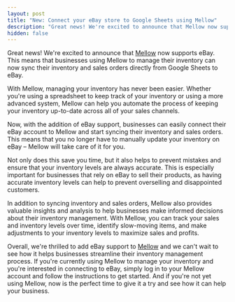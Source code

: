 ```yaml
---
layout: post
title: "New: Connect your eBay store to Google Sheets using Mellow"
description: "Great news! We're excited to announce that Mellow now supports eBay."
hidden: false
---
```

Great news! We're excited to announce that [Mellow](https://www.playmellow.com) now supports eBay. 
This means that businesses using Mellow to manage their inventory can now sync their inventory and sales orders 
directly from Google Sheets to eBay.

With Mellow, managing your inventory has never been easier. Whether you're using a spreadsheet to keep track of your 
inventory or using a more advanced system, Mellow can help you automate the process of keeping your inventory 
up-to-date across all of your sales channels.

Now, with the addition of eBay support, businesses can easily connect their eBay account to Mellow and start syncing 
their inventory and sales orders. This means that you no longer have to manually update your inventory on eBay – Mellow will take care of it for you.

Not only does this save you time, but it also helps to prevent mistakes and ensure that your inventory levels are 
always accurate. This is especially important for businesses that rely on eBay to sell their products, as having 
accurate inventory levels can help to prevent overselling and disappointed customers.

In addition to syncing inventory and sales orders, Mellow also provides valuable insights and analysis to help 
businesses make informed decisions about their inventory management. With Mellow, you can track your sales and 
inventory levels over time, identify slow-moving items, and make adjustments to your inventory levels to maximize 
sales and profits.

Overall, we're thrilled to add eBay support to [Mellow](https://www.playmellow.com) and we can't wait to see how 
it helps businesses streamline their inventory management process. If you're currently using Mellow to 
manage your inventory and you're interested in connecting to eBay, simply log in to your Mellow account and follow 
the instructions to get started. And if you're not yet using Mellow, now is the perfect time to give it a try 
and see how it can help your business.